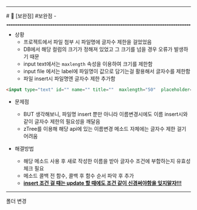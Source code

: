 <hr>
# 📌 [보완점] 
 #보완점
 - 

  <hr style="border : dashed 1px #cccccc;">

- 상황
	- 프로젝트에서 파일 첨부 시 파일명에 글자수 제한을 걸었었음 
	- DB에서 해당 컬럼의 크기가 정해져 있었고 그 크기를 넘을 경우 오류가 발생하기 때문
	- input text에서는 `maxlength` 속성을 이용하여 크기를 제한함
	- input file 에서는 label에 파일명이 값으로 담기는걸 활용해서 글자수를 제한함
	- 파일 insert시 파일명엔 글자수 제한 추가함

```html
<input type="text" id="" name="" title=""  maxlength="50"  placeholder="이름을 입력해주세요." />
```



- 문제점
	- BUT 생각해보니, 파일명 insert 뿐만 아니라 이름변경시에도 이름 insert시와 같이 글자수 제한의 필요성을 깨달음 
	- zTree를 이용해 해당 api에 있는 이름변경 메소드 자체에는 글자수 제한 걸기 어려움
	
- 해결방법
	- 해당 메소드 사용 후 새로 작성한 이름을 받아 글자수 조건에 부합하는지 유효성 체크 필요
	- 메소드 콜백 전 함수, 콜백 후 함수 순서 파악 후 추가
	- <strong><u>insert 조건 걸 때는 update 할 때에도 조건 같이 신경써야함을 잊지말자!!!</u></strong>

<hr>

폴더 변경 